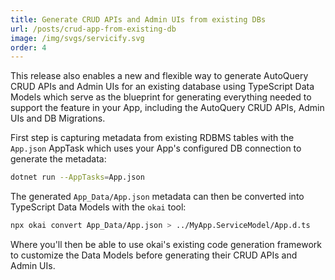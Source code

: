 ```yaml
---
title: Generate CRUD APIs and Admin UIs from existing DBs
url: /posts/crud-app-from-existing-db
image: /img/svgs/servicify.svg
order: 4
---
```


This release also enables a new and flexible way to generate AutoQuery CRUD APIs and Admin UIs for an existing 
database using TypeScript Data Models which serve as the blueprint for generating everything needed to support 
the feature in your App, including the AutoQuery CRUD APIs, Admin UIs and DB Migrations.

First step is capturing metadata from existing RDBMS tables with the `App.json` AppTask which uses your 
App's configured DB connection to generate the metadata:

```sh
dotnet run --AppTasks=App.json
```

The generated `App_Data/App.json` metadata can then be converted into TypeScript Data Models with the `okai` tool:

```sh
npx okai convert App_Data/App.json > ../MyApp.ServiceModel/App.d.ts
```

Where you'll then be able to use okai's existing code generation framework to customize the Data Models 
before generating their CRUD APIs and Admin UIs.

